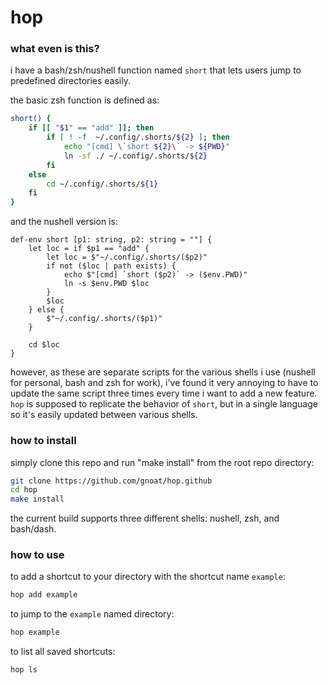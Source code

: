 # hop

### what even is this?
i have a bash/zsh/nushell function named `short` that lets users jump to predefined directories easily.

the basic zsh function is defined as:
```zsh
short() {
    if [[ "$1" == "add" ]]; then
        if [ ! -f  ~/.config/.shorts/${2} ]; then
            echo "[cmd] \`short ${2}\` -> ${PWD}"
            ln -sf ./ ~/.config/.shorts/${2}
        fi
    else
        cd ~/.config/.shorts/${1}
    fi
}
```

and the nushell version is:
```nu
def-env short [p1: string, p2: string = ""] {
    let loc = if $p1 == "add" {
        let loc = $"~/.config/.shorts/($p2)"
        if not ($loc | path exists) {
            echo $"[cmd] `short ($p2)` -> ($env.PWD)"
            ln -s $env.PWD $loc
        }
        $loc
    } else {
        $"~/.config/.shorts/($p1)"
    }

    cd $loc
}
```

however, as these are separate scripts for the various shells i use (nushell for personal, bash and zsh for work), i've found it very annoying to have to update the same script three times every time i want to add a new feature.  `hop` is supposed to replicate the behavior of `short`, but in a single language so it's easily updated between various shells.

### how to install
simply clone this repo and run "make install" from the root repo directory:
```zsh
git clone https://github.com/gnoat/hop.github
cd hop
make install
```

the current build supports three different shells: nushell, zsh, and bash/dash.

### how to use
to add a shortcut to your directory with the shortcut name `example`:
```zsh
hop add example
```

to jump to the `example` named directory:
```zsh
hop example
```

to list all saved shortcuts:
```zsh
hop ls
```
